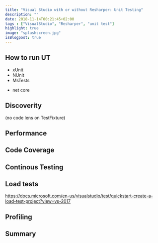 ```yaml
---
title: "Visual Studio with or without Resharper: Unit Testing"
description: ""
date: 2018-11-14T00:21:45+02:00
tags : ["VisualStudio", "Resharper", "unit test"]
highlight: true
image: "splashscreen.jpg"
isBlogpost: true
---
```


## How to run UT
- xUnit
- NUnit
- MsTests
+ net core
## Discoverity 
(no code lens on TestFixture)
## Performance
## Code Coverage
## Continous Testing
## Load tests
https://docs.microsoft.com/en-us/visualstudio/test/quickstart-create-a-load-test-project?view=vs-2017
## Profiling

## Summary